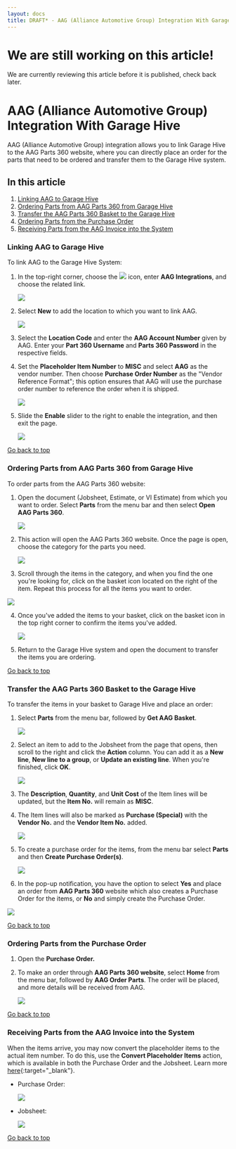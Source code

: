 ```yaml
---
layout: docs
title: DRAFT* - AAG (Alliance Automotive Group) Integration With Garage Hive
---
```


<a name="top"></a>

# We are still working on this article!
We are currently reviewing this article before it is published, check back later.

# AAG (Alliance Automotive Group) Integration With Garage Hive
AAG (Alliance Automotive Group) integration allows you to link Garage Hive to the AAG Parts 360 website, where you can directly place an order for the parts that need to be ordered and transfer them to the Garage Hive system.

## In this article
1. [Linking AAG to Garage Hive](#linking-aag-to-garage-hive)
2. [Ordering Parts from AAG Parts 360 from Garage Hive](#ordering-parts-from-aag-parts-360-from-garage-hive)
3. [Transfer the AAG Parts 360 Basket to the Garage Hive](#transfer-the-aag-parts-360-basket-to-the-garage-hive)
4. [Ordering Parts from the Purchase Order](#ordering-parts-from-the-purchase-order)
5. [Receiving Parts from the AAG Invoice into the System](#receiving-parts-from-the-aag-invoice-into-the-system)

### Linking AAG to Garage Hive
To link AAG to the Garage Hive System:
1. In the top-right corner, choose the ![](media/search_icon.png) icon, enter **AAG Integrations**, and choose the related link.

   ![](media/garagehive-aag-integration1.png)

2. Select **New** to add the location to which you want to link AAG.
   
   ![](media/garagehive-aag-integration2.png)
   
3. Select the **Location Code** and enter the **AAG Account Number** given by AAG. Enter your **Part 360 Username** and **Parts 360 Password** in the respective fields.
4. Set the **Placeholder Item Number** to **MISC** and select **AAG** as the vendor number. Then choose **Purchase Order Number** as the "Vendor Reference Format"; this option ensures that AAG will use the purchase order number to reference the order when it is shipped.

   ![](media/garagehive-aag-integration3.png)

5. Slide the **Enable** slider to the right to enable the integration, and then exit the page.

   ![](media/garagehive-aag-integration4.png)

[Go back to top](#top)


### Ordering Parts from AAG Parts 360 from Garage Hive
To order parts from the AAG Parts 360 website:
1. Open the document (Jobsheet, Estimate, or VI Estimate) from which you want to order. Select **Parts** from the menu bar and then select **Open AAG Parts 360**.

   ![](media/garagehive-aag-ordering-parts1.png)

2. This action will open the AAG Parts 360 website. Once the page is open, choose the category for the parts you need.

   ![](media/garagehive-aag-ordering-parts8.png)

3.  Scroll through the items in the category, and when you find the one you're looking for, click on the basket icon located on the right of the item. Repeat this process for all the items you want to order.

   ![](media/garagehive-aag-ordering-parts9.png)

4. Once you've added the items to your basket, click on the basket icon in the top right corner to confirm the items you've added.

   ![](media/garagehive-aag-ordering-parts10.png)

5. Return to the Garage Hive system and open the document to transfer the items you are ordering.

[Go back to top](#top)


### Transfer the AAG Parts 360 Basket to the Garage Hive
To transfer the items in your basket to Garage Hive and place an order:
1. Select **Parts** from the menu bar, followed by **Get AAG Basket**.

   ![](media/garagehive-aag-ordering-parts2.png)

2. Select an item to add to the Jobsheet from the page that opens, then scroll to the right and click the **Action** column. You can add it as a **New line**, **New line to a group**, or **Update an existing line**. When you're finished, click **OK**.

   ![](media/garagehive-aag-ordering-parts3.png)

3. The **Description**, **Quantity**, and **Unit Cost** of the Item lines will be updated, but the **Item No.** will remain as **MISC**.
4. The Item lines will also be marked as **Purchase (Special)** with the **Vendor No.** and the **Vendor Item No.** added.

   ![](media/garagehive-aag-ordering-parts4.png)

5. To create a purchase order for the items, from the menu bar select **Parts** and then **Create Purchase Order(s)**.

   ![](media/garagehive-aag-ordering-parts5.png)

6.  In the pop-up notification, you have the option to select **Yes** and place an order from **AAG Parts 360** website which also creates a Purchase Order for the items, or **No** and simply create the Purchase Order.

   ![](media/garagehive-aag-ordering-parts6.png)

[Go back to top](#top)


### Ordering Parts from the Purchase Order
1. Open the **Purchase Order.**
2. To make an order through **AAG Parts 360 website**, select **Home** from the menu bar, followed by **AAG Order Parts**. The order will be placed, and more details will be received from AAG.

   ![](media/garagehive-aag-ordering-parts7.png)

[Go back to top](#top)


### Receiving Parts from the AAG Invoice into the System
When the items arrive, you may now convert the placeholder items to the actual item number. To do this, use the **Convert Placeholder Items** action, which is available in both the Purchase Order and the Jobsheet. Learn more [here](garagehive-creating-a-placeholder-item.html#convert-a-placeholder-item-to-the-vendor-item-number){:target="_blank"}.

- Purchase Order:

   ![](media/garagehive-aag-placeholder1.png)


- Jobsheet:

   ![](media/garagehive-aag-placeholder2.png)

[Go back to top](#top)